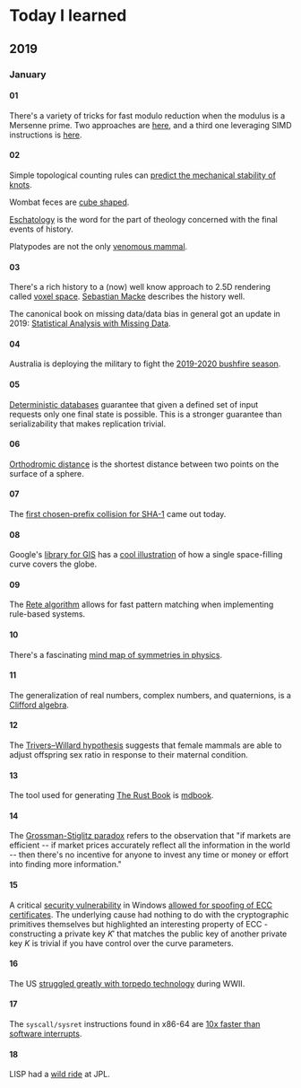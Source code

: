 # Today I learned

## 2019

### January

#### 01

There's a variety of tricks for fast modulo reduction when the modulus is a Mersenne prime. Two approaches are [here](https://www.mersenneforum.org/showthread.php?t=1955), and a third one leveraging SIMD instructions is [here](https://eprint.iacr.org/2010/338.pdf).

#### 02

Simple topological counting rules can [predict the mechanical stability of knots](https://science.sciencemag.org/content/367/6473/71).

Wombat feces are [cube shaped](https://www.bbc.com/news/world-australia-46258616).

[Eschatology](https://en.wikipedia.org/wiki/Eschatology) is the word for the part of theology concerned with the final events of history.

Platypodes are not the only [venomous mammal](https://en.wikipedia.org/wiki/Venomous_mammal).

#### 03

There's a rich history to a (now) well know approach to 2.5D rendering called [voxel space](https://en.wikipedia.org/wiki/Voxel_Space). [Sebastian Macke](https://github.com/s-macke/VoxelSpace) describes the history well.

The canonical book on missing data/data bias in general got an update in 2019: [Statistical Analysis with Missing Data](https://www.amazon.com/Statistical-Analysis-Missing-Probability-Statistics/dp/0470526793/ref=sr_1_1?keywords=Statistical+Analysis+with+Missing+Data&qid=1578112978&s=books&sr=1-1).

#### 04

Australia is deploying the military to fight the [2019-2020 bushfire season](https://www.nytimes.com/2020/01/04/world/australia/fires-military.html).

#### 05

[Deterministic databases](http://dbmsmusings.blogspot.com/2019/01/its-time-to-move-on-from-two-phase.html) guarantee that given a defined set of input requests only one final state is possible. This is a stronger guarantee than serializability that makes replication trivial.

#### 06

[Orthodromic distance](https://en.wikipedia.org/wiki/Great-circle_distance) is the shortest distance between two points on the surface of a sphere.

#### 07

The [first chosen-prefix collision for SHA-1](https://sha-mbles.github.io/) came out today.

#### 08

Google's [library for GIS](https://s2geometry.io/) has a [cool illustration](https://s2geometry.io/resources/earthcube) of how a single space-filling curve covers the globe.

#### 09

The [Rete algorithm](https://en.wikipedia.org/wiki/Rete_algorithm) allows for fast pattern matching when implementing rule-based systems.

#### 10

There's a fascinating [mind map of symmetries in physics](https://en.wikipedia.org/wiki/Exceptional_object#/media/File:Exceptionalmindmap2.png).

#### 11

The generalization of real numbers, complex numbers, and quaternions, is a [Clifford algebra](https://en.wikipedia.org/wiki/Clifford_algebra).

#### 12

The [Trivers–Willard hypothesis](https://en.wikipedia.org/wiki/Trivers%E2%80%93Willard_hypothesis) suggests that female mammals are able to adjust offspring sex ratio in response to their maternal condition.

#### 13

The tool used for generating [The Rust Book](https://doc.rust-lang.org/book/) is [mdbook](https://github.com/rust-lang/mdBook).

#### 14

The [Grossman-Stiglitz paradox](https://www.bloomberg.com/opinion/articles/2014-04-02/high-frequency-trading-may-be-too-efficient) refers to the observation that "if markets are efficient -- if market prices accurately reflect all the information in the world -- then there's no incentive for anyone to invest any time or money or effort into finding more information."

#### 15

A critical [security vulnerability](https://media.defense.gov/2020/Jan/14/2002234275/-1/-1/0/CSA-WINDOWS-10-CRYPT-LIB-20190114.PDF) in Windows [allowed for spoofing of ECC certificates](https://research.kudelskisecurity.com/2020/01/15/cve-2020-0601-the-chainoffools-attack-explained-with-poc/). The underlying cause had nothing to do with the cryptographic primitives themselves but highlighted an interesting property of ECC - constructing a private key $K'$ that matches the public key of another private key $K$ is trivial if you have control over the curve parameters.

#### 16

The US [struggled greatly with torpedo technology](https://www.historynet.com/us-torpedo-troubles-during-world-war-ii.htm) during WWII.

#### 17

The ```syscall/sysret``` instructions found in x86-64 are [10x faster than software interrupts](https://x86.lol/generic/2019/07/04/kernel-entry.html).

#### 18

LISP had a [wild ride](http://flownet.com/gat/jpl-lisp.html) at JPL.
